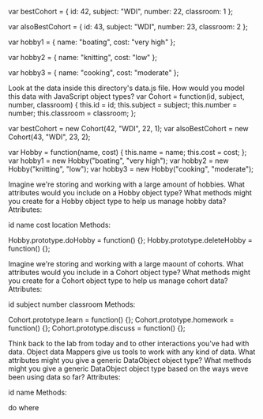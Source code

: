var bestCohort = {
	id: 42,
	subject: "WDI",
	number: 22,
	classroom: 1
};

var alsoBestCohort = {
	id: 43,
	subject: "WDI",
	number: 23,
	classroom: 2
};

var hobby1 = {
	name: "boating",
	cost: "very high"
};

var hobby2 = {
	name: "knitting",
	cost: "low"
};

var hobby3 = {
	name: "cooking",
	cost: "moderate"
};

Look at the data inside this directory's data.js file. How would you model this data with JavaScript object types?
var Cohort = function(id, subject, number, classroom) { this.id = id; this.subject = subject; this.number = number; this.classroom = classroom; };

var bestCohort = new Cohort(42, "WDI", 22, 1); var alsoBestCohort = new Cohort(43, "WDI", 23, 2);

var Hobby = function(name, cost) { this.name = name; this.cost = cost; }; var hobby1 = new Hobby("boating", "very high"); var hobby2 = new Hobby("knitting", "low"); var hobby3 = new Hobby("cooking", "moderate");

Imagine we're storing and working with a large amount of hobbies. What attributes would you include on a Hobby object type? What methods might you create for a Hobby object type to help us manage hobby data?
Attributes:

id
name
cost
location
Methods:

Hobby.prototype.doHobby = function() {};
Hobby.prototype.deleteHobby = function() {};

Imagine we're storing and working with a large maount of cohorts. What attributes would you include in a Cohort object type? What methods might you create for a Cohort object type to help us manage cohort data?
Attributes:

id
subject
number
classroom
Methods:

Cohort.prototype.learn = function() {};
Cohort.prototype.homework = function() {};
Cohort.prototype.discuss = function() {};

Think back to the lab from today and to other interactions you've had with data. Object data Mappers give us tools to work with any kind of data. What attributes might you give a generic DataObject object type? What methods might you give a generic DataObject object type based on the ways weve been using data so far?
Attributes:

id
name
Methods:

do
where